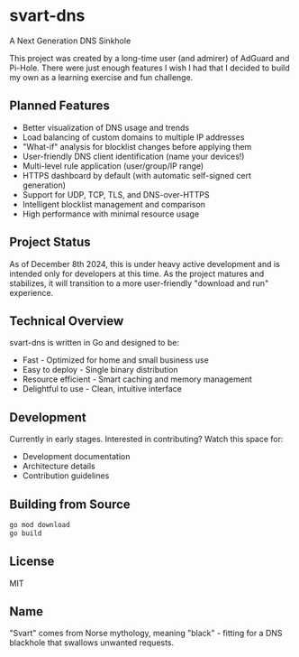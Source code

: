 # svart-dns
A Next Generation DNS Sinkhole

This project was created by a long-time user (and admirer) of AdGuard and Pi-Hole. There were just enough features I wish I had that I decided to build my own as a learning exercise and fun challenge.

## Planned Features
* Better visualization of DNS usage and trends
* Load balancing of custom domains to multiple IP addresses
* "What-if" analysis for blocklist changes before applying them
* User-friendly DNS client identification (name your devices!)
* Multi-level rule application (user/group/IP range)
* HTTPS dashboard by default (with automatic self-signed cert generation)
* Support for UDP, TCP, TLS, and DNS-over-HTTPS
* Intelligent blocklist management and comparison
* High performance with minimal resource usage

## Project Status
As of December 8th 2024, this is under heavy active development and is intended only for developers at this time. As the project matures and stabilizes, it will transition to a more user-friendly "download and run" experience.

## Technical Overview
svart-dns is written in Go and designed to be:
* Fast - Optimized for home and small business use
* Easy to deploy - Single binary distribution
* Resource efficient - Smart caching and memory management
* Delightful to use - Clean, intuitive interface

## Development
Currently in early stages. Interested in contributing? Watch this space for:
* Development documentation
* Architecture details
* Contribution guidelines

## Building from Source
```bash
go mod download
go build
```

## License

MIT

## Name

"Svart" comes from Norse mythology, meaning "black" - fitting for a DNS blackhole that swallows unwanted requests.
